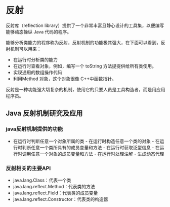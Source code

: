 # 反射
反射库（reflection library）提供了一个非常丰富且静心设计的工具集，以便编写能够动态操纵 Java 代码的程序。

能够分析类能力的程序称为反射，反射机制的功能极其强大，在下面可以看到，反射机制可以用来：
- 在运行时分析类的能力
- 在运行时查看对象，例如，编写一个 toString 方法提提供给所有类使用。
- 实现通用的数组操作代码
- 利用Method 对象，这个对象很像 C++中函数指针。

反射是一种功能强大切复杂的机制，使用它的只要人员是工具构造者，而是用应用程序员。

## Java 反射机制研究及应用
### java反射机制提供的功能
   - 在运行时判断任意一个对象所属的类
    - 在运行时构造任意一个类的对象
    - 在运行时判断任意一个类所具有的成员变量和方法
    - 在运行时获取泛型信息
    - 在运行时调用任意一个对象的成员变量和方法
    - 在运行时处理注解
    - 生成动态代理


### 反射相关的主要API
- java.lang.Class：代表一个类
- java.lang.reflect.Method：代表类的方法
- java.lang.reflect.Field：代表类的成员变量
- java.lang.reflect.Constructor：代表类的构造器
